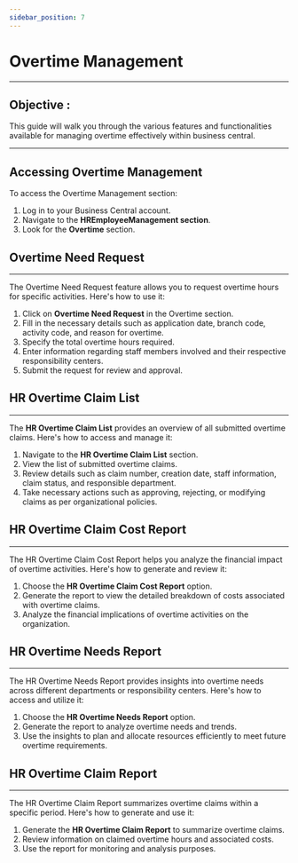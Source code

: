 ```yaml
---
sidebar_position: 7
---
```


# Overtime Management
---

<div class="customized-intro-container" id="introduction">
    <h2 class="overtime-management"> Objective : </h2>
    <p> 
This guide will walk you through the various features and functionalities available for managing overtime effectively within business central.
    </p>
</div>

---



## Accessing Overtime Management

To access the Overtime Management section:
1. Log in to your Business Central account.
2. Navigate to the **HREmployeeManagement section**.
3. Look for the **Overtime** section.

## Overtime Need Request
---

The Overtime Need Request feature allows you to request overtime hours for specific activities. Here's how to use it:
1. Click on **Overtime Need Request** in the Overtime section.
2. Fill in the necessary details such as application date, branch code, activity code, and reason for overtime.
3. Specify the total overtime hours required.
4. Enter information regarding staff members involved and their respective responsibility centers.
5. Submit the request for review and approval.

## HR Overtime Claim List
---

The **HR Overtime Claim List** provides an overview of all submitted overtime claims. Here's how to access and manage it:
1. Navigate to the **HR Overtime Claim List** section.
2. View the list of submitted overtime claims.
3. Review details such as claim number, creation date, staff information, claim status, and responsible department.
4. Take necessary actions such as approving, rejecting, or modifying claims as per organizational policies.

## HR Overtime Claim Cost Report
---

The HR Overtime Claim Cost Report helps you analyze the financial impact of overtime activities. Here's how to generate and review it:
1. Choose the **HR Overtime Claim Cost Report** option.
2. Generate the report to view the detailed breakdown of costs associated with overtime claims.
3. Analyze the financial implications of overtime activities on the organization.

## HR Overtime Needs Report
---

The HR Overtime Needs Report provides insights into overtime needs across different departments or responsibility centers. Here's how to access and utilize it:
1. Choose the **HR Overtime Needs Report** option.
2. Generate the report to analyze overtime needs and trends.
3. Use the insights to plan and allocate resources efficiently to meet future overtime requirements.

## HR Overtime Claim Report
---

The HR Overtime Claim Report summarizes overtime claims within a specific period. Here's how to generate and use it:
1. Generate the **HR Overtime Claim Report** to summarize overtime claims.
2. Review information on claimed overtime hours and associated costs.
3. Use the report for monitoring and analysis purposes.
